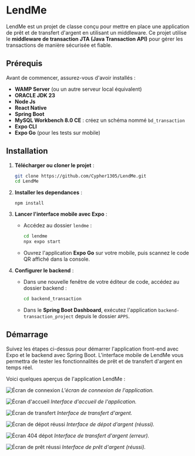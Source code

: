 # LendMe

LendMe est un projet de classe conçu pour mettre en place une application de prêt et de transfert d'argent en utilisant un middleware. 
Ce projet utilise le **middleware de transaction JTA (Java Transaction API)** pour gérer les transactions de manière sécurisée et fiable.

## Prérequis

Avant de commencer, assurez-vous d'avoir installés :

- **WAMP Server** (ou un autre serveur local équivalent)
- **ORACLE JDK 23**
- **Node Js**
- **React Native**
- **Spring Boot**
- **MySQL Workbench 8.0 CE** : créez un schéma nommé `bd_transaction`
- **Expo CLI**
- **Expo Go** (pour les tests sur mobile)

## Installation

1. **Télécharger ou cloner le projet** :

   ```bash
   git clone https://github.com/Cypher1305/LendMe.git
   cd LendMe
   ```
2. **Installer les dependances** :

   ```npm install```

2. **Lancer l'interface mobile avec Expo** :
   - Accédez au dossier `lendme` :

     ```bash
     cd lendme
     npx expo start
     ```

   - Ouvrez l'application **Expo Go** sur votre mobile, puis scannez le code QR affiché dans la console.

3. **Configurer le backend** :
   - Dans une nouvelle fenêtre de votre éditeur de code, accédez au dossier backend :

     ```bash
     cd backend_transaction
     ```

   - Dans le **Spring Boot Dashboard**, exécutez l'application `backend-transaction_project` depuis le dossier `APPS`.

## Démarrage

Suivez les étapes ci-dessus pour démarrer l'application front-end avec Expo et le backend avec Spring Boot. 
L'interface mobile de LendMe vous permettra de tester les fonctionnalités de prêt et de transfert d'argent en temps réel.

Voici quelques aperçus de l'application LendMe :

![Écran de connexion](images/lendme(6).png)
*L'écran de connexion de l'application.*

![Écran d'accueil](images/lendme(4).png)
*Interface d'accueil de l'application.*

![Écran de transfert](images/lendme(4).png)
*Interface de transfert d'argent.*

![Écran de dépot réussi](images/lendme(2).png)
*Interface de dépot d'argent (réussi).*

![Écran 404 dépot](images/lendme(3).png)
*Interface de transfert d'argent (erreur).*

![Écran de prêt réussi](images/lendme(1).png)
*Interface de prêt d'argent (réussi).*
